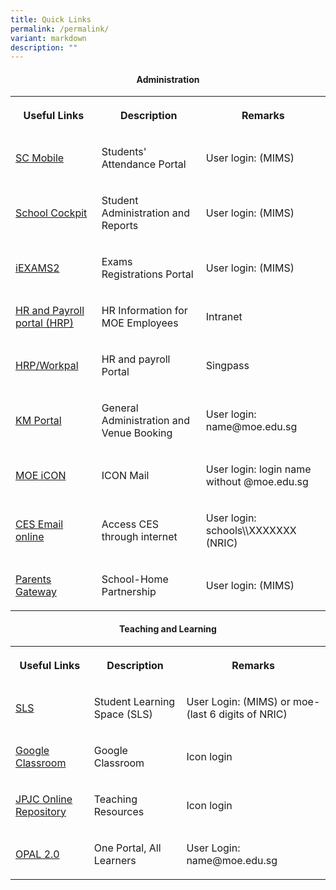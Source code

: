 ```yaml
---
title: Quick Links
permalink: /permalink/
variant: markdown
description: ""
---
```

<p></p><h4><strong><center>Administration </center></strong></h4>
<p></p>

<table>
<tbody>
<tr>
<th rowspan="1" colspan="1">
<p>Useful Links</p>
</th>
<th rowspan="1" colspan="1">
<p>Description</p>
</th>
<th rowspan="1" colspan="1">
<p>Remarks</p>
</th>
</tr>

	
<tr>
<td rowspan="1" colspan="1">
<p><a href="https://scmobile.moe.edu.sg/" rel="noopener noreferrer nofollow" target="_blank">SC Mobile</a>
</p>
</td>
<td rowspan="1" colspan="1">
<p>Students' Attendance Portal</p>
</td>
<td rowspan="1" colspan="1">
<p>User login: (MIMS)</p>
</td>
</tr>

	
	
<tr>
<td rowspan="1" colspan="1">
<p><a href="http://schoolcockpit.moe.gov.sg/" rel="noopener noreferrer nofollow" target="_blank">School Cockpit</a>
</p>
</td>
<td rowspan="1" colspan="1">
<p>Student Administration and Reports</p>
</td>
<td rowspan="1" colspan="1">
<p>User login: (MIMS)</p>
</td>
</tr>
<tr>
<td rowspan="1" colspan="1">
<p><a href="https://iexams.seab.gov.sg/sso/login" rel="noopener noreferrer nofollow" target="_blank">iEXAMS2</a>
</p>
</td>
<td rowspan="1" colspan="1">
<p>Exams Registrations Portal</p>
</td>
<td rowspan="1" colspan="1">
<p>User login: (MIMS)</p>
</td>
</tr>
<tr>
<td rowspan="1" colspan="1">
<p><a href="https://intranet.moe.gov.sg/hronline/Pages/Home.aspx" rel="noopener noreferrer nofollow" target="_blank">HR and Payroll portal (HRP)</a>
</p>
</td>
<td rowspan="1" colspan="1">
<p>HR Information for MOE Employees</p>
</td>
<td rowspan="1" colspan="1">
<p>Intranet</p>
</td>
</tr>
<tr>
<td rowspan="1" colspan="1">
<p><a href="https://www.hrp.gov.sg/hrp/#/" rel="noopener noreferrer nofollow" target="_blank">HRP/Workpal</a>
</p>
</td>
<td rowspan="1" colspan="1">
<p>HR and payroll Portal</p>
</td>
<td rowspan="1" colspan="1">
<p>Singpass</p>
</td>
</tr>

<tr>
<td rowspan="1" colspan="1">
<p><a href="https://portal.jpjc.edu.sg/" rel="noopener noreferrer nofollow" target="_blank">KM Portal</a>
</p>
</td>
<td rowspan="1" colspan="1">
<p>General Administration and Venue Booking</p>
</td>
<td rowspan="1" colspan="1">
<p>User login: name@moe.edu.sg</p>
</td>
</tr>
	
	
<tr>
<td rowspan="1" colspan="1">
<p><a href="https://workspace.google.com/dashboard" rel="noopener noreferrer nofollow" target="_blank">MOE iCON</a>
</p>
</td>
<td rowspan="1" colspan="1">
<p>ICON Mail</p>
</td>
<td rowspan="1" colspan="1">
<p>User login: login name without @moe.edu.sg</p>
</td>
</tr>	
	
	

<tr>
<td rowspan="1" colspan="1">
<p><a href="https://schools.gov.sg/owa" rel="noopener noreferrer nofollow" target="_blank">CES Email online</a>
</p>
</td>
<td rowspan="1" colspan="1">
<p>Access CES through internet</p>
</td>
<td rowspan="1" colspan="1">
<p>User login: schools\\XXXXXXX (NRIC)</p>
</td>
</tr>		
	
	
<tr>
<td rowspan="1" colspan="1">
<p><a href="https://pg.moe.edu.sg/" rel="noopener noreferrer nofollow" target="_blank">Parents Gateway</a>
</p>
</td>
<td rowspan="1" colspan="1">
<p>School-Home Partnership</p>
</td>
<td rowspan="1" colspan="1">
<p>User login: (MIMS)</p>
</td>
</tr>			
	
	
</tbody>
</table>
<p></p>
<p></p>







<p></p><h4><strong><center>Teaching and Learning</center></strong></h4>
<p></p>
<table>
<tbody>
<tr>
<th rowspan="1" colspan="1">
<p>Useful Links</p>
</th>
<th rowspan="1" colspan="1">
<p>Description</p>
</th>
<th rowspan="1" colspan="1">
<p>Remarks</p>
</th>
</tr>

<tr>
<td rowspan="1" colspan="1">
<p><a href="https://vle.learning.moe.edu.sg/login" rel="noopener noreferrer nofollow" target="_blank">SLS</a>
</p>
</td>
<td rowspan="1" colspan="1">
<p>Student Learning Space (SLS)</p>
</td>
<td rowspan="1" colspan="1">
<p>User Login: (MIMS) or moe-(last 6 digits of NRIC)</p>
</td>
</tr>
<tr>
<td rowspan="1" colspan="1">
<p><a href="https://classroom.google.com/" rel="noopener noreferrer nofollow" target="_blank">Google Classroom</a>
</p>
</td>
<td rowspan="1" colspan="1">
<p>Google Classroom</p>
</td>
<td rowspan="1" colspan="1">
<p>Icon login</p>
</td>
</tr>
<tr>
<td rowspan="1" colspan="1">
<p><a href="https://sites.google.com/moe.edu.sg/jpjconlinerepository/home" rel="noopener noreferrer nofollow" target="_blank">JPJC Online Repository</a>
</p>
</td>
<td rowspan="1" colspan="1">
<p>Teaching Resources</p>
</td>
<td rowspan="1" colspan="1">
<p>Icon login</p>
</td>
</tr>
<tr>
<td rowspan="1" colspan="1">
<p><a href="https://idm.opal2.moe.edu.sg/Account/Login" rel="noopener noreferrer nofollow" target="_blank">OPAL 2.0</a>
</p>
</td>
<td rowspan="1" colspan="1">
<p>One Portal, All Learners</p>
</td>
<td rowspan="1" colspan="1">
<p>User Login: name@moe.edu.sg</p>
</td>
</tr>

</tbody>
</table>
<p></p>
<p></p>